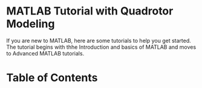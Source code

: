 # MATLAB Tutorial with Quadrotor Modeling

If you are new to MATLAB, here are some tutorials to help you get started. The tutorial begins with thhe Introduction and basics of MATLAB and moves to Advanced MATLAB tutorials.

# Table of Contents
